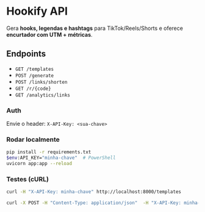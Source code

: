 # Hookify API

Gera **hooks, legendas e hashtags** para TikTok/Reels/Shorts e oferece **encurtador com UTM + métricas**.

## Endpoints
- `GET /templates`
- `POST /generate`
- `POST /links/shorten`
- `GET /r/{code}`
- `GET /analytics/links`

### Auth
Envie o header: `X-API-Key: <sua-chave>`

### Rodar localmente
```bash
pip install -r requirements.txt
$env:API_KEY="minha-chave"  # PowerShell
uvicorn app:app --reload
```

### Testes (cURL)
```bash
curl -H "X-API-Key: minha-chave" http://localhost:8000/templates

curl -X POST -H "Content-Type: application/json"  -H "X-API-Key: minha-chave"  -d '{"niche":"ganhar dinheiro com IA","platform":"tiktok","tone":"direto","language":"pt","product_name":"Mentoria IA","problems":["falta de clareza"],"call_to_action":"Link na bio ⬆️","variants":3,"hashtags_count":5}'  http://localhost:8000/generate
```
